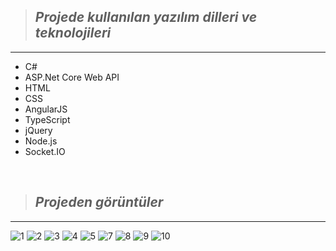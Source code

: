 > ## *Projede kullanılan yazılım dilleri ve teknolojileri*
---

* C#
* ASP.Net Core Web API
* HTML
* CSS
* AngularJS
* TypeScript
* jQuery
* Node.js
* Socket.IO

<br>

 > ## *Projeden görüntüler*
---

![1](https://user-images.githubusercontent.com/125551881/220067047-708b0f31-554b-44c3-808f-f132cbb5eb6e.png)
![2](https://user-images.githubusercontent.com/125551881/220067714-380f1ba7-4442-46ac-a49d-22f4b3384a94.png)
![3](https://user-images.githubusercontent.com/125551881/220068142-f09ac0ab-4d0e-4210-955e-db61eeda5d13.png)
![4](https://user-images.githubusercontent.com/125551881/220068158-5aa63c8b-b8ea-463d-b6d6-be697dd0f6aa.png)
![5](https://user-images.githubusercontent.com/125551881/220068170-eec8b5a3-533e-40f9-aece-a6e4f4413e66.png)
![7](https://user-images.githubusercontent.com/125551881/220068186-df8e6591-84a6-49a7-867f-c4a85fa49465.png)
![8](https://user-images.githubusercontent.com/125551881/220068196-96e91ae4-f6c1-40c6-89a7-138de1f548da.png)
![9](https://user-images.githubusercontent.com/125551881/220068202-05c1cf07-0889-413d-b066-ae6dd2aa2f05.png)
![10](https://user-images.githubusercontent.com/125551881/220068213-31e10ccc-6235-4b9d-a5d1-fd670078ce1d.png)
